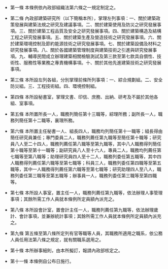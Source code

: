 * 第一條 本條例依內政部組織法第六條之一規定制定之。

* 第二條 內政部建築研究所（以下簡稱本所），掌理左列事項：一、關於建築政策發展與建築法規之研究及建議事項。二、關於建築使用及防災之研究發展事項。三、關於建築工程品質及安全之研究發展事項。四、關於建築構造及結構工程之研究發展事項。五、關於建築生產及營造技術之研究發展事項。六、關於建築環境控制及節約能源技術之研究發展事項。七、關於建築設備及材料之研究發展事項。八、關於各國建築管理制度與建築技術之引進與研究發展事項。九、輔導民間成立辦理建築相關檢驗測試及第三款至第七款具自償性、技術性、服務性等業務之專責機構事項。十、關於其他先進建築技術之研究發展事項。

* 第三條 本所設左列各組，分別掌理前條所列事項：一、綜合規劃組。二、安全防災組。三、工程技術組。四、環境控制組。

* 第四條 本所設秘書室，掌理文書、印信、庶務、出納、研考及不屬於其他各組、室事項。

* 第五條 本所置所長一人，職務列簡任第十三職等，綜理所務；副所長一人，職務列簡任第十二職等，襄理所務。

* 第六條 本所置主任秘書一人、組長四人，職務均列簡任第十一職等；組長得由簡任研究員兼任；專門委員二人，職務列薦任第九職等至簡任第十職等；研究員八人至二十四人，職務列薦任第八職等至第九職等，其中八人職務得列簡任第十職等至第十一職等；副研究員八人至十六人，專員二人，職務均列薦任第七職等至第八職等；助理研究員四人至十二人，職務列委任第五職等，其中四人職務得列薦任第六職等至第七職等；科員三人，職務列委任第四職等至第五職等，其中一人職務得列薦任第六職等至第七職等；研究助理四人至八人，職務列委任第三職等至第五職等；辦事員一人，職務列委任第三職等至第四職等。

* 第七條 本所設人事室，置主任一人，職務列薦任第九職等，依法辦理人事管理事項；其餘所需工作人員就本條例所定員額內派充之。

* 第八條 本所設會計室，置會計主任一人，職務列薦任第九職等，依法辦理歲計、會計事項，並兼辦統計事項；其餘所需工作人員就本條例所定員額內派充之。

* 第九條 第五條至第八條所定列有官等職等人員，其職務所適用之職系，依公務人員任用法第八條之規定，就有關職系選用之。

* 第十條 本所辦事細則，由本所擬訂，報請內政部核定之。

* 第十一條 本條例自公布日施行。

